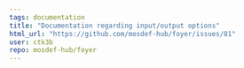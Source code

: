 ```yaml
---
tags: documentation
title: "Documentation regarding input/output options"
html_url: "https://github.com/mosdef-hub/foyer/issues/81"
user: ctk3b
repo: mosdef-hub/foyer
---
```


